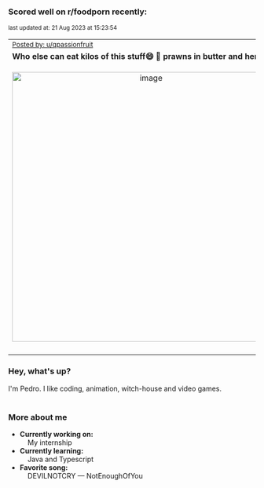 ### Scored well on r/foodporn recently:

<p align="left"><sub>last updated at: 21 Aug 2023 at 15:23:54</sub></p>

|   |
| --- |
| <sub>[Posted by: u/qpassionfruit][source]</sub> |
| **Who else can eat kilos of this stuff😄 🐅 prawns in butter and herbs** | 
|<p align="center"> <img alt="image" src="https://i.redd.it/xkllkmkm49jb1.jpg" width="550" /> </p>|
|   |

### Hey, what's up?

I'm Pedro. I like coding, animation, witch-house and video games.<br><br>

### More about me
- **Currently working on:**  
&nbsp;&nbsp;&nbsp;&nbsp;My internship
- **Currently learning:**  
&nbsp;&nbsp;&nbsp;&nbsp;Java and Typescript
- **Favorite song:**  
&nbsp;&nbsp;&nbsp;&nbsp;DEVILNOTCRY — NotEnoughOfYou<br><br>

  



  
  
  
[linkedin]: https://linkedin.com/in/pedro-h-r-gomes-8a487b14a/
[gmail]: mailto:pilique11@gmail.com
[source]: https://reddit.com/r/FoodPorn/comments/15w93k2/who_else_can_eat_kilos_of_this_stuff_prawns_in/
[redditAPI]: https://www.reddit.com/dev/api/